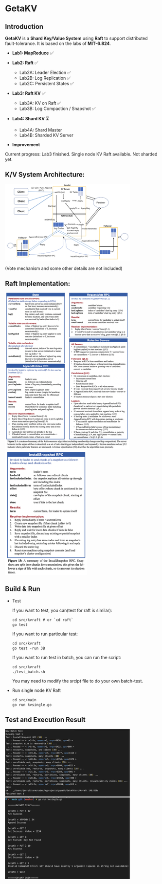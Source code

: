 # GetaKV

## Introduction

**GetaKV** is a **Shard Key/Value System** using **Raft** to support distributed fault-tolerance.
It is based on the labs of **MIT-6.824**.

- **Lab1: MapReduce** ✅

- **Lab2: Raft** ✅
  
    - Lab2A: Leader Election ✅
    - Lab2B: Log Replication ✅
    - Lab2C: Persistent States ✅
    
- **Lab3: Raft KV** ✅
  
    - Lab3A: KV on Raft ✅
    - Lab3B: Log Compaction / Snapshot ✅
    
- **Lab4: Shard KV** ⏳
  
    - Lab4A: Shard Master
    - Lab4B: Sharded KV Server
    
- **Improvement**

Current progress: Lab3 finished. Single node KV Raft available. Not sharded yet.



## K/V System Architecture:

<img src="assets/image-20230421202347806.png" alt="image-20230421202347806" style="zoom:40%;" />

(Vote mechanism and some other details are not included)



## Raft Implementation:

<img src="assets/image-20230413133324787.png" alt="image-20230413133324787" style="zoom:50%;" />

<img src="assets/image-20230413133359027.png" alt="image-20230413133359027" style="zoom:40%;" />



## Build & Run

- Test

    If you want to test, you can(test for raft is similar):

    ```shell
    cd src/kvraft # or `cd raft`
    go test
    ```

    If you want to run particular test:

    ```shell
    cd src/kvraft
    go test -run 3B
    ```

    If you want to run test in batch, you can run the script:

    ```shell
    cd src/kvraft
    ./test_batch.sh
    ```

    You may need to modify the srcipt file to do your own batch-test.

    

- Run single node KV Raft

    ```shell
    cd src/main
    go run kvsingle.go
    ```

    

## Test and Execution Result

<img src="assets/image-20230421203111961.png" alt="image-20230421203111961" style="zoom:40%;" />

<img src="assets/image-20230421203502670.png" alt="image-20230421203502670" style="zoom:40%;" />





















